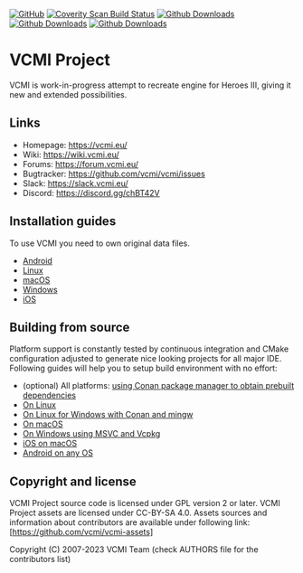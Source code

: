 [![GitHub](https://github.com/vcmi/vcmi/actions/workflows/github.yml/badge.svg)](https://github.com/vcmi/vcmi/actions/workflows/github.yml)
[![Coverity Scan Build Status](https://scan.coverity.com/projects/vcmi/badge.svg)](https://scan.coverity.com/projects/vcmi)
[![Github Downloads](https://img.shields.io/github/downloads/vcmi/vcmi/1.1.1/total)](https://github.com/vcmi/vcmi/releases/tag/1.1.1)
[![Github Downloads](https://img.shields.io/github/downloads/vcmi/vcmi/1.1.0/total)](https://github.com/vcmi/vcmi/releases/tag/1.1.0)
[![Github Downloads](https://img.shields.io/github/downloads/vcmi/vcmi/total)](https://github.com/vcmi/vcmi/releases)
# VCMI Project
VCMI is work-in-progress attempt to recreate engine for Heroes III, giving it new and extended possibilities.

## Links

 * Homepage:   https://vcmi.eu/
 * Wiki:       https://wiki.vcmi.eu/
 * Forums:     https://forum.vcmi.eu/
 * Bugtracker: https://github.com/vcmi/vcmi/issues
 * Slack:      https://slack.vcmi.eu/
 * Discord:    https://discord.gg/chBT42V

## Installation guides

To use VCMI you need to own original data files.

 * [Android](https://wiki.vcmi.eu/Installation_on_Android)
 * [Linux](https://wiki.vcmi.eu/Installation_on_Linux)
 * [macOS](https://wiki.vcmi.eu/Installation_on_macOS)
 * [Windows](https://wiki.vcmi.eu/Installation_on_Windows)
 * [iOS](https://wiki.vcmi.eu/Installation_on_iOS)

## Building from source

Platform support is constantly tested by continuous integration and CMake configuration adjusted to generate nice looking projects for all major IDE. Following guides will help you to setup build environment with no effort:

 * (optional) All platforms: [using Conan package manager to obtain prebuilt dependencies](docs/conan.md)
 * [On Linux](https://wiki.vcmi.eu/How_to_build_VCMI_(Linux))
 * [On Linux for Windows with Conan and mingw](https://wiki.vcmi.eu/How_to_build_VCMI_(Linux/Cmake/Conan))
 * [On macOS](https://wiki.vcmi.eu/How_to_build_VCMI_(macOS))
 * [On Windows using MSVC and Vcpkg](https://wiki.vcmi.eu/How_to_build_VCMI_(Windows/Vcpkg))
 * [iOS on macOS](https://wiki.vcmi.eu/How_to_build_VCMI_(iOS))
 * [Android on any OS](https://wiki.vcmi.eu/How_to_build_VCMI_(Android))

## Copyright and license

VCMI Project source code is licensed under GPL version 2 or later.
VCMI Project assets are licensed under CC-BY-SA 4.0. Assets sources and information about contributors are available under following link: [https://github.com/vcmi/vcmi-assets]

Copyright (C) 2007-2023  VCMI Team (check AUTHORS file for the contributors list)
